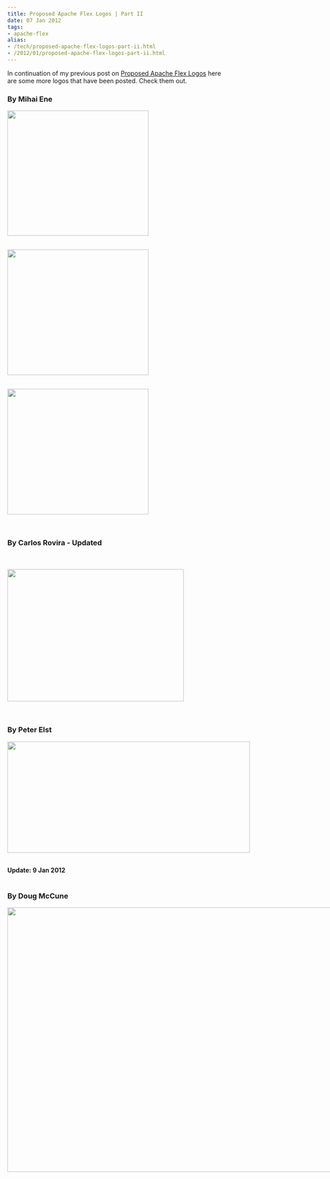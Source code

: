 ```yaml
---
title: Proposed Apache Flex Logos | Part II
date: 07 Jan 2012
tags: 
- apache-flex
alias:
- /tech/proposed-apache-flex-logos-part-ii.html
- /2012/01/proposed-apache-flex-logos-part-ii.html
---
```


In continuation of my previous post on 
<a href="http://blog.sangupta.com/2012/01/proposed-apache-flex-logos.html">Proposed Apache Flex Logos</a> here are some more logos that have been posted. Check them out.

<!-- break here -->

<h3>By Mihai Ene</h3>
<div class="separator" style="clear: both; text-align: center;">
    <a href="http://cs.ibaneasa.ro/flex/flexlogoprop2-graybg.png" imageanchor="1" style="clear: left; float: left; margin-bottom: 1em; margin-right: 1em;"><img border="0" height="284" src="http://cs.ibaneasa.ro/flex/flexlogoprop2-graybg.png" width="320"></a>
</div>
<br>
<div style="clear: both;"></div>
<br>
<div class="separator" style="clear: both; text-align: center;">
    <a href="http://cs.ibaneasa.ro/flex/flexlogoprop3-blankbg.png" imageanchor="1" style="clear: left; float: left; margin-bottom: 1em; margin-right: 1em;"><img border="0" height="285" src="http://cs.ibaneasa.ro/flex/flexlogoprop3-blankbg.png" width="320"></a>
</div>
<br>
<div style="clear: both;"></div>
<br>
<div class="separator" style="clear: both; text-align: center;">
    <a href="http://cs.ibaneasa.ro/flex/flexlogoprop4-adobestyle.png" imageanchor="1" style="clear: left; float: left; margin-bottom: 1em; margin-right: 1em;"><img border="0" height="285" src="http://cs.ibaneasa.ro/flex/flexlogoprop4-adobestyle.png" width="320"></a>
</div>
<br>
<div style="clear: both;"></div>
<br>
<h3>By Carlos Rovira - Updated</h3>
<br>
<br>
<div class="separator" style="clear: both; text-align: center;">
    <a href="http://www.carlosrovira.com/apache-flex-logo-proposal-2.png" imageanchor="1" style="clear: left; float: left; margin-bottom: 1em; margin-right: 1em;"><img border="0" height="300" src="http://www.carlosrovira.com/apache-flex-logo-proposal-2.png" width="400"></a>
</div>
<br>
<div style="clear: both;"></div>
<br>
<h3>By Peter Elst</h3>
<div class="separator" style="clear: both; text-align: center;">
    <a href="http://peterelst.com/tmp/apacheflex-logo-proposal.png" imageanchor="1" style="clear: left; float: left; margin-bottom: 1em; margin-right: 1em;"><img border="0" height="252" src="http://peterelst.com/tmp/apacheflex-logo-proposal.png" width="550"></a>
</div>
<br>
<div style="clear: both;"></div>
<br>
<b>Update: 9 Jan 2012</b>
<br>
<br>
<h3>By Doug McCune</h3>
<div class="separator" style="clear: both; text-align: center;">
    <a href="http://dougmccune.com/apache_flex_logo.jpg" imageanchor="1" style="clear: left; float: left; margin-bottom: 1em; margin-right: 1em;"><img border="0" height="600" src="http://dougmccune.com/apache_flex_logo.jpg" width="800"></a>
</div>